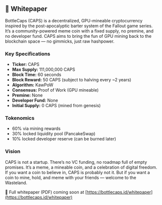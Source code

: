 ## 📜 Whitepaper

BottleCaps (CAPS) is a decentralized, GPU-mineable cryptocurrency inspired by the post-apocalyptic barter system of the Fallout game series. It’s a community-powered meme coin with a fixed supply, no premine, and no developer fund. CAPS aims to bring the fun of GPU mining back to the blockchain space — no gimmicks, just raw hashpower.

### Key Specifications

- **Ticker:** CAPS  
- **Max Supply:** 111,000,000 CAPS  
- **Block Time:** 60 seconds  
- **Block Reward:** 50 CAPS (subject to halving every ~2 years)  
- **Algorithm:** KawPoW  
- **Consensus:** Proof of Work (GPU mineable)  
- **Premine:** None  
- **Developer Fund:** None  
- **Initial Supply:** 0 CAPS (mined from genesis)

### Tokenomics

- 60% via mining rewards  
- 30% locked liquidity pool (PancakeSwap)  
- 10% locked developer reserve (can be burned later)

### Vision

CAPS is not a startup. There’s no VC funding, no roadmap full of empty promises. It’s a meme, a mineable coin, and a celebration of digital freedom. If you want a coin to believe in, CAPS is probably not it. But if you want a coin to mine, hold, and meme with your friends — welcome to the Wasteland.

📄 Full whitepaper (PDF) coming soon at [https://bottlecaps.id/whitepaper](https://bottlecaps.id/whitepaper)
